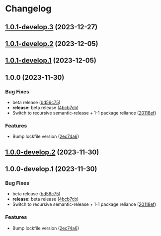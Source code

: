 # Changelog

## [1.0.1-develop.3](https://github.com/Eengineer1/sd-jwt-ts/compare/@eengineer1/sd-jwt-ts-node@1.0.1-develop.2...@eengineer1/sd-jwt-ts-node@1.0.1-develop.3) (2023-12-27)

## [1.0.1-develop.2](https://github.com/Eengineer1/sd-jwt-ts/compare/@eengineer1/sd-jwt-ts-node@1.0.1-develop.1...@eengineer1/sd-jwt-ts-node@1.0.1-develop.2) (2023-12-05)

## [1.0.1-develop.1](https://github.com/Eengineer1/sd-jwt-ts/compare/@eengineer1/sd-jwt-ts-node@1.0.0...@eengineer1/sd-jwt-ts-node@1.0.1-develop.1) (2023-12-05)

## 1.0.0 (2023-11-30)

### Bug Fixes

* beta release ([bd56c75](https://github.com/Eengineer1/sd-jwt-ts/commit/bd56c7573feb37f148764fc6aa64e52dba83110b))
* **release:** beta release ([4bcb7cb](https://github.com/Eengineer1/sd-jwt-ts/commit/4bcb7cb12af9db1beda2e9105750f1bf9e168d69))
* Switch to recursive semantic-release + 1-1 package reliance ([20118ef](https://github.com/Eengineer1/sd-jwt-ts/commit/20118ef3c7627af8f86d40e08a88a8a7eb2e6531))

### Features

* Bump lockfile version ([2ec74a6](https://github.com/Eengineer1/sd-jwt-ts/commit/2ec74a61c6a1feed2288ccedb2bd4c4f2fb27308))

## [1.0.0-develop.2](https://github.com/Eengineer1/sd-jwt-ts/compare/@eengineer1/sd-jwt-ts-node@1.0.0-develop.1...@eengineer1/sd-jwt-ts-node@1.0.0-develop.2) (2023-11-30)

## 1.0.0-develop.1 (2023-11-30)

### Bug Fixes

* beta release ([bd56c75](https://github.com/Eengineer1/sd-jwt-ts/commit/bd56c7573feb37f148764fc6aa64e52dba83110b))
* **release:** beta release ([4bcb7cb](https://github.com/Eengineer1/sd-jwt-ts/commit/4bcb7cb12af9db1beda2e9105750f1bf9e168d69))
* Switch to recursive semantic-release + 1-1 package reliance ([20118ef](https://github.com/Eengineer1/sd-jwt-ts/commit/20118ef3c7627af8f86d40e08a88a8a7eb2e6531))

### Features

* Bump lockfile version ([2ec74a6](https://github.com/Eengineer1/sd-jwt-ts/commit/2ec74a61c6a1feed2288ccedb2bd4c4f2fb27308))
